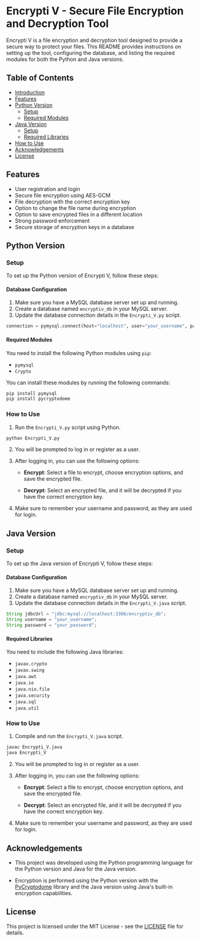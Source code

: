 # Encrypti V - Secure File Encryption and Decryption Tool

Encrypti V is a file encryption and decryption tool designed to provide a secure way to protect your files. 
This README provides instructions on setting up the tool, configuring the database, and listing the required modules for both the Python and Java versions.

## Table of Contents

- [Introduction](#encrypti-v---secure-file-encryption-and-decryption-tool)
- [Features](#features)
- [Python Version](#python-version)
  - [Setup](#setup)
  - [Required Modules](#required-modules)
- [Java Version](#java-version)
  - [Setup](#java-setup)
  - [Required Libraries](#required-libraries)
- [How to Use](#how-to-use)
- [Acknowledgements](#acknowledgements)
- [License](#license)

## Features

- User registration and login
- Secure file encryption using AES-GCM
- File decryption with the correct encryption key
- Option to change the file name during encryption
- Option to save encrypted files in a different location
- Strong password enforcement
- Secure storage of encryption keys in a database

## Python Version

### Setup

To set up the Python version of Encrypti V, follow these steps:

#### Database Configuration

1. Make sure you have a MySQL database server set up and running.
2. Create a database named `encryptiv_db` in your MySQL server.
3. Update the database connection details in the `Encrypti_V.py` script.

```python
connection = pymysql.connect(host="localhost", user="your_username", password="your_password", database="encryptiv_db")
```

#### Required Modules

You need to install the following Python modules using `pip`:

- `pymysql`
- `Crypto`

You can install these modules by running the following commands:

```bash
pip install pymysql
pip install pycryptodome
```

### How to Use

1. Run the `Encrypti_V.py` script using Python.

```bash
python Encrypti_V.py
```

2. You will be prompted to log in or register as a user.

3. After logging in, you can use the following options:

   - **Encrypt**: Select a file to encrypt, choose encryption options, and save the encrypted file.

   - **Decrypt**: Select an encrypted file, and it will be decrypted if you have the correct encryption key.

4. Make sure to remember your username and password, as they are used for login.

## Java Version

### Setup

To set up the Java version of Encrypti V, follow these steps:

#### Database Configuration

1. Make sure you have a MySQL database server set up and running.
2. Create a database named `encryptiv_db` in your MySQL server.
3. Update the database connection details in the `Encrypti_V.java` script.

```java
String jdbcUrl = "jdbc:mysql://localhost:3306/encryptiv_db";
String username = "your_username";
String password = "your_password";
```

#### Required Libraries

You need to include the following Java libraries:

- `javax.crypto`
- `javax.swing`
- `java.awt`
- `java.io`
- `java.nio.file`
- `java.security`
- `java.sql`
- `java.util`

### How to Use

1. Compile and run the `Encrypti_V.java` script.

```bash
javac Encrypti_V.java
java Encrypti_V
```

2. You will be prompted to log in or register as a user.

3. After logging in, you can use the following options:

   - **Encrypt**: Select a file to encrypt, choose encryption options, and save the encrypted file.

   - **Decrypt**: Select an encrypted file, and it will be decrypted if you have the correct encryption key.

4. Make sure to remember your username and password, as they are used for login.

## Acknowledgements

- This project was developed using the Python programming language for the Python version and Java for the Java version.

- Encryption is performed using the Python version with the [PyCryptodome](https://pycryptodome.readthedocs.io/en/latest/src/cipher/aes.html) library and the Java version using Java's built-in encryption capabilities.

## License

This project is licensed under the MIT License - see the [LICENSE](LICENSE) file for details.
